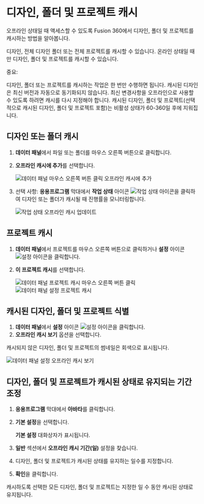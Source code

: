 디자인, 폴더 및 프로젝트 캐시
=================

오프라인 상태일 때 액세스할 수 있도록 Fusion 360에서 디자인, 폴더 및 프로젝트를 캐시하는 방법을 알아봅니다.

디자인, 전체 디자인 폴더 또는 전체 프로젝트를 캐시할 수 있습니다. 온라인 상태일 때만 디자인, 폴더 및 프로젝트를 캐시할 수 있습니다.

중요:

디자인, 폴더 또는 프로젝트를 캐시하는 작업은 한 번만 수행하면 됩니다. 캐시된 디자인은 최신 버전과 자동으로 동기화되지 않습니다. 최신 변경사항을 오프라인으로 사용할 수 있도록 하려면 캐시를 다시 지정해야 합니다. 캐시된 디자인, 폴더 및 프로젝트(선택적으로 캐시된 디자인, 폴더 및 프로젝트 포함)는 비활성 상태가 60-360일 후에 지워집니다.

디자인 또는 폴더 캐시
------------

1.  **데이터 패널**에서 파일 또는 폴더를 마우스 오른쪽 버튼으로 클릭합니다.
    
2.  **오프라인 캐시에 추가**를 선택합니다.
    
    ![데이터 패널 마우스 오른쪽 버튼 클릭 오프라인 캐시에 추가](https://help.autodesk.com/cloudhelp/KOR/Fusion-Assemble/images/dialog/dp-add-to-offline-cache.png)
    
3.  선택 사항: **응용프로그램** 막대에서 **작업 상태** 아이콘 ![작업 상태 아이콘](https://help.autodesk.com/cloudhelp/KOR/Fusion-Assemble/images/icon/common/job-status.png)을 클릭하여 디자인 또는 폴더가 캐시될 때 진행률을 모니터링합니다.
    
    ![작업 상태 오프라인 캐시 업데이트](https://help.autodesk.com/cloudhelp/KOR/Fusion-Assemble/images/dialog/job-status-cache.png)
    

프로젝트 캐시
-------

1.  **데이터 패널**에서 프로젝트를 마우스 오른쪽 버튼으로 클릭하거나 **설정** 아이콘 ![설정 아이콘](https://help.autodesk.com/cloudhelp/KOR/Fusion-Assemble/images/icon/browser/settings.png)을 클릭합니다.
    
2.  **이 프로젝트 캐시**를 선택합니다.
    
    ![데이터 패널 프로젝트 캐시 마우스 오른쪽 버튼 클릭](https://help.autodesk.com/cloudhelp/KOR/Fusion-Assemble/images/dialog/dp-cache-project.png) ![데이터 패널 설정 프로젝트 캐시](https://help.autodesk.com/cloudhelp/KOR/Fusion-Assemble/images/dialog/dp-settings-cache-project.png)
    

캐시된 디자인, 폴더 및 프로젝트 식별
---------------------

1.  **데이터 패널**에서 **설정** 아이콘 ![설정 아이콘 ](https://help.autodesk.com/cloudhelp/KOR/Fusion-Assemble/images/icon/browser/settings.png)을 클릭합니다.
2.  **오프라인 캐시 보기** 옵션을 선택합니다.

캐시되지 않은 디자인, 폴더 및 프로젝트의 썸네일은 회색으로 표시됩니다.

![데이터 패널 설정 오프라인 캐시 보기](https://help.autodesk.com/cloudhelp/KOR/Fusion-Assemble/images/dialog/dp-settings-view-offline-cache.png)

디자인, 폴더 및 프로젝트가 캐시된 상태로 유지되는 기간 조정
----------------------------------

1.  **응용프로그램** 막대에서 **아바타**를 클릭합니다.
    
2.  **기본 설정**을 선택합니다.
    
    **기본 설정** 대화상자가 표시됩니다.
    
3.  **일반** 섹션에서 **오프라인 캐시 기간(일)** 설정을 찾습니다.
    
4.  디자인, 폴더 및 프로젝트가 캐시된 상태를 유지하는 일수를 지정합니다.
    
5.  **확인**을 클릭합니다.
    

캐시하도록 선택한 모든 디자인, 폴더 및 프로젝트는 지정한 일 수 동안 캐시된 상태로 유지됩니다.
